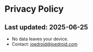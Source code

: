 # Privacy Policy

## Last updated: 2025-06-25

- No data leaves your device.
- Contact: <joedroid@joedroid.com>
